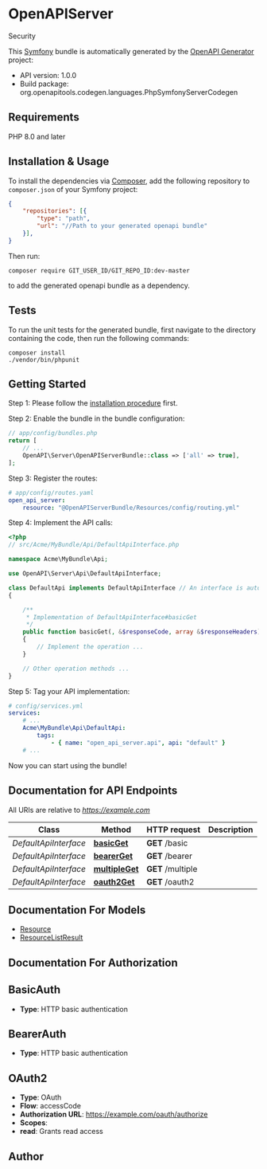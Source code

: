 # OpenAPIServer
Security

This [Symfony](https://symfony.com/) bundle is automatically generated by the [OpenAPI Generator](https://openapi-generator.tech) project:

- API version: 1.0.0
- Build package: org.openapitools.codegen.languages.PhpSymfonyServerCodegen

## Requirements

PHP 8.0 and later

## Installation & Usage

To install the dependencies via [Composer](http://getcomposer.org/), add the following repository to `composer.json` of your Symfony project:

```json
{
    "repositories": [{
        "type": "path",
        "url": "//Path to your generated openapi bundle"
    }],
}
```

Then run:

```
composer require GIT_USER_ID/GIT_REPO_ID:dev-master
```

to add the generated openapi bundle as a dependency.

## Tests

To run the unit tests for the generated bundle, first navigate to the directory containing the code, then run the following commands:

```
composer install
./vendor/bin/phpunit
```


## Getting Started

Step 1: Please follow the [installation procedure](#installation--usage) first.

Step 2: Enable the bundle in the bundle configuration:

```php
// app/config/bundles.php
return [
    // ...
    OpenAPI\Server\OpenAPIServerBundle::class => ['all' => true],
];
```

Step 3: Register the routes:

```yaml
# app/config/routes.yaml
open_api_server:
    resource: "@OpenAPIServerBundle/Resources/config/routing.yml"
```

Step 4: Implement the API calls:

```php
<?php
// src/Acme/MyBundle/Api/DefaultApiInterface.php

namespace Acme\MyBundle\Api;

use OpenAPI\Server\Api\DefaultApiInterface;

class DefaultApi implements DefaultApiInterface // An interface is autogenerated
{

    /**
     * Implementation of DefaultApiInterface#basicGet
     */
    public function basicGet(, &$responseCode, array &$responseHeaders): array|\OpenAPI\Server\Model\ResourceListResult
    {
        // Implement the operation ...
    }

    // Other operation methods ...
}
```

Step 5: Tag your API implementation:

```yaml
# config/services.yml
services:
    # ...
    Acme\MyBundle\Api\DefaultApi:
        tags:
            - { name: "open_api_server.api", api: "default" }
    # ...
```

Now you can start using the bundle!


## Documentation for API Endpoints

All URIs are relative to *https://example.com*

Class | Method | HTTP request | Description
------------ | ------------- | ------------- | -------------
*DefaultApiInterface* | [**basicGet**](Resources/docs/Api/DefaultApiInterface.md#basicget) | **GET** /basic | 
*DefaultApiInterface* | [**bearerGet**](Resources/docs/Api/DefaultApiInterface.md#bearerget) | **GET** /bearer | 
*DefaultApiInterface* | [**multipleGet**](Resources/docs/Api/DefaultApiInterface.md#multipleget) | **GET** /multiple | 
*DefaultApiInterface* | [**oauth2Get**](Resources/docs/Api/DefaultApiInterface.md#oauth2get) | **GET** /oauth2 | 


## Documentation For Models

 - [Resource](Resources/docs/Model/Resource.md)
 - [ResourceListResult](Resources/docs/Model/ResourceListResult.md)


## Documentation For Authorization


## BasicAuth

- **Type**: HTTP basic authentication

## BearerAuth

- **Type**: HTTP basic authentication

## OAuth2

- **Type**: OAuth
- **Flow**: accessCode
- **Authorization URL**: https://example.com/oauth/authorize
- **Scopes**: 
 - **read**: Grants read access


## Author



